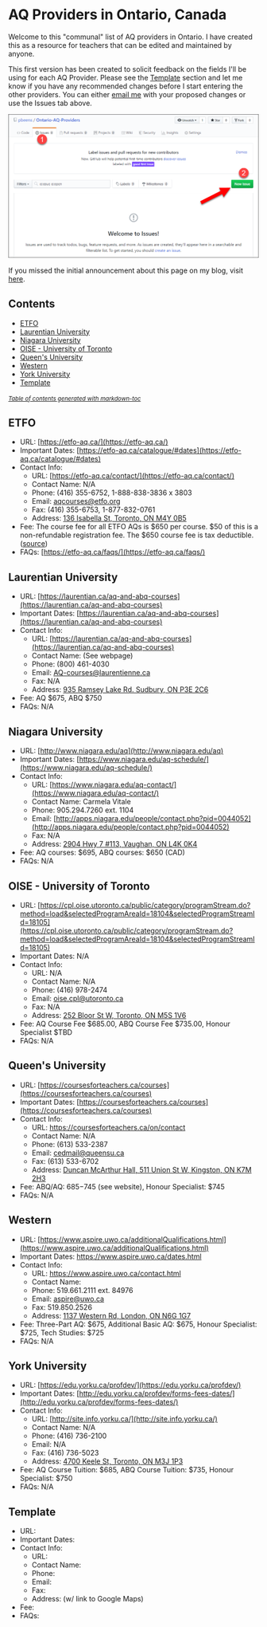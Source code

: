 # AQ Providers in Ontario, Canada

Welcome to this "communal" list of AQ providers in Ontario. I have created this as a resource for teachers that can be edited and maintained by anyone.

This first version has been created to solicit feedback on the fields I'll be using for each AQ Provider. Please see the [Template](#template) section and let me know if you have any recommended changes before I start entering the other providers. You can either [email me](mailto:pbeens@gmail.com) with your proposed changes or use the Issues tab above.

![new-issue](images/new-issue.png)

If you missed the initial announcement about this page on my blog, visit [here](https://www.beens.ca/?p=208).

## Contents

  * [ETFO](#etfo)
  * [Laurentian University](#laurentian-university)
  * [Niagara University](#niagara-university)
  * [OISE - University of Toronto](#oise---university-of-toronto)
  * [Queen's University](#queens-university)
  * [Western](#western)
  * [York University](#york-university)
  * [Template](#template)

<small><i><a href='http://ecotrust-canada.github.io/markdown-toc/'>Table of contents generated with markdown-toc</a></i></small>

## ETFO

- URL: [https://etfo-aq.ca/](https://etfo-aq.ca/)
- Important Dates: [https://etfo-aq.ca/catalogue/#dates](https://etfo-aq.ca/catalogue/#dates)
- Contact Info:
  - URL: [https://etfo-aq.ca/contact/](https://etfo-aq.ca/contact/)
  - Contact Name: N/A
  - Phone: (416) 355-6752, 1-888-838-3836 x 3803
  - Email: [aqcourses@etfo.org](mailto:aqcourses@etfo.org)
  - Fax: (416) 355-6753, 1-877-832-0761
  - Address: [136 Isabella St, Toronto, ON M4Y 0B5](https://goo.gl/maps/yJhnAiyzakkzT6XU7)
- Fee: The course fee for all ETFO AQs is $650 per course. $50 of this is a non-refundable registration fee. The $650 course fee is tax deductible. ([source](https://etfo-aq.ca/faqs/))
- FAQs: [https://etfo-aq.ca/faqs/](https://etfo-aq.ca/faqs/)

## Laurentian University

- URL: [https://laurentian.ca/aq-and-abq-courses](https://laurentian.ca/aq-and-abq-courses)
- Important Dates: [https://laurentian.ca/aq-and-abq-courses](https://laurentian.ca/aq-and-abq-courses)
- Contact Info:
  - URL: [https://laurentian.ca/aq-and-abq-courses](https://laurentian.ca/aq-and-abq-courses)
  - Contact Name: (See webpage)
  - Phone: (800) 461-4030
  - Email: [AQ-courses@laurentienne.ca](mailto:AQ-courses@laurentienne.ca)
  - Fax: N/A
  - Address: [935 Ramsey Lake Rd. Sudbury, ON P3E 2C6](https://goo.gl/maps/mid4MPkRutLjtjpy8)
- Fee: AQ $675, ABQ $750
- FAQs: N/A

## Niagara University

- URL: [http://www.niagara.edu/aq](http://www.niagara.edu/aq)
- Important Dates: [https://www.niagara.edu/aq-schedule/](https://www.niagara.edu/aq-schedule/)
- Contact Info:
  - URL: [https://www.niagara.edu/aq-contact/](https://www.niagara.edu/aq-contact/)
  - Contact Name: Carmela Vitale
  - Phone: 905.294.7260 ext. 1104
  - Email: [http://apps.niagara.edu/people/contact.php?pid=0044052](http://apps.niagara.edu/people/contact.php?pid=0044052)
  - Fax: N/A
  - Address: [2904 Hwy 7 #113, Vaughan, ON L4K 0K4](https://goo.gl/maps/5yVLQtNfMFASfPCA8)
- Fee: AQ courses: $695, ABQ courses: $650 (CAD)
- FAQs: N/A

## OISE - University of Toronto

- URL: [https://cpl.oise.utoronto.ca/public/category/programStream.do?method=load&selectedProgramAreaId=18104&selectedProgramStreamId=18105](https://cpl.oise.utoronto.ca/public/category/programStream.do?method=load&selectedProgramAreaId=18104&selectedProgramStreamId=18105)
- Important Dates: N/A
- Contact Info:
  - URL: N/A
  - Contact Name: N/A
  - Phone: (416) 978-2474
  - Email: [oise.cpl@utoronto.ca](mailto:oise.cpl@utoronto.ca)
  - Fax: N/A
  - Address: [252 Bloor St W, Toronto, ON M5S 1V6](https://goo.gl/maps/wRv9JnE4RTUA29ot5)
- Fee: 
AQ Course Fee $685.00, ABQ Course Fee $735.00, Honour Specialist $TBD
- FAQs: N/A

## Queen's University

- URL: [https://coursesforteachers.ca/courses](https://coursesforteachers.ca/courses)
- Important Dates: [https://coursesforteachers.ca/courses](https://coursesforteachers.ca/courses)
- Contact Info:
  - URL: https://coursesforteachers.ca/on/contact
  - Contact Name: N/A
  - Phone: (613) 533-2387
  - Email: [cedmail@queensu.ca](mailto:cedmail@queensu.ca)
  - Fax: (613) 533-6702
  - Address: [Duncan McArthur Hall, 511 Union St W, Kingston, ON K7M 2H3](https://goo.gl/maps/LuSXnrYGw4YwWw7D9)
- Fee: ABQ/AQ: $685-$745 (see website), Honour Specialist: $745
- FAQs: N/A

## Western

- URL: [https://www.aspire.uwo.ca/additionalQualifications.html](https://www.aspire.uwo.ca/additionalQualifications.html)
- Important Dates: https://www.aspire.uwo.ca/dates.html
- Contact Info:
  - URL: https://www.aspire.uwo.ca/contact.html
  - Contact Name: 
  - Phone: 519.661.2111 ext. 84976
  - Email: [aspire@uwo.ca](mailto:aspire@uwo.ca)
  - Fax: 519.850.2526
  - Address: [1137 Western Rd, London, ON N6G 1G7](https://goo.gl/maps/CQ62hS4QwThdmmi39)
- Fee: Three-Part AQ: $675, Additional Basic AQ: $675, Honour Specialist: $725, Tech Studies: $725
- FAQs: N/A

## York University

- URL: [https://edu.yorku.ca/profdev/](https://edu.yorku.ca/profdev/)
- Important Dates: [http://edu.yorku.ca/profdev/forms-fees-dates/](http://edu.yorku.ca/profdev/forms-fees-dates/)
- Contact Info:
  - URL: [http://site.info.yorku.ca/](http://site.info.yorku.ca/)
  - Contact Name: N/A
  - Phone: (416) 736-2100
  - Email: N/A
  - Fax: (416) 736-5023
  - Address: [4700 Keele St, Toronto, ON M3J 1P3](https://goo.gl/maps/yiFxrgj4x3iX2QT18)
- Fee: AQ Course Tuition: $685, ABQ Course Tuition: $735, Honour Specialist: $750
- FAQs: N/A

## Template

- URL: 
- Important Dates: 
- Contact Info:
  - URL: 
  - Contact Name: 
  - Phone: 
  - Email: 
  - Fax: 
  - Address: (w/ link to Google Maps)
- Fee: 
- FAQs: 
